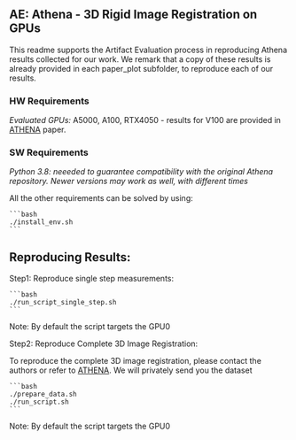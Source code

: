 ## AE: Athena - 3D Rigid Image Registration on GPUs

This readme supports the Artifact Evaluation process in reproducing Athena results collected for our work. We remark that a copy of these results is already provided in each paper_plot subfolder, to reproduce each of our results. 


### HW Requirements

*Evaluated GPUs:* A5000, A100, RTX4050 - results for V100 are provided in [ATHENA](https://github.com/necst/athena) paper. 

### SW Requirements

*Python 3.8: neeeded to guarantee compatibility with the original Athena repository. Newer versions may work as well, with different times*

All the other requirements can be solved by using:

    ```bash
    ./install_env.sh
    ```

## Reproducing Results: 

Step1: Reproduce single step measurements: 

    ```bash
    ./run_script_single_step.sh
    ```
Note: By default the script targets the GPU0


Step2: Reproduce Complete 3D Image Registration: 

To reproduce the complete 3D image registration, please contact the authors or refer to [ATHENA](https://github.com/necst/athena). We will privately send you the dataset

    ```bash
    ./prepare_data.sh
    ./run_script.sh
    ```
Note: By default the script targets the GPU0


